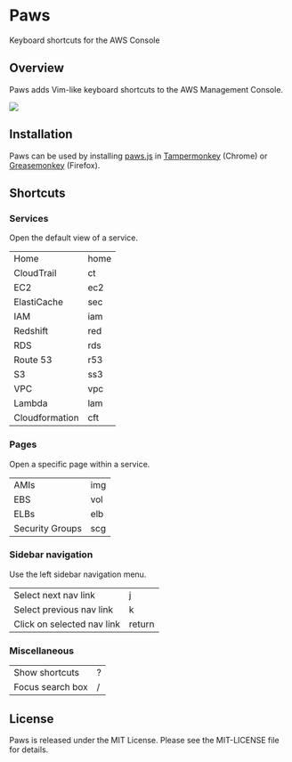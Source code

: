 Paws
====
Keyboard shortcuts for the AWS Console

Overview
--------

Paws adds Vim-like keyboard shortcuts to the AWS Management Console.

<img src="https://raw.github.com/tombenner/paws/master/example.gif" />

Installation
------------

Paws can be used by installing [paws.js](https://raw.github.com/tombenner/paws/master/paws.user.js) in [Tampermonkey](https://chrome.google.com/webstore/detail/tampermonkey/dhdgffkkebhmkfjojejmpbldmpobfkfo?hl=en) (Chrome) or [Greasemonkey](https://addons.mozilla.org/en-us/firefox/addon/greasemonkey/) (Firefox).

Shortcuts
---------

### Services

Open the default view of a service.

<table>
  <tr><td>Home</td><td>home</td></tr>
  <tr><td>CloudTrail</td><td>ct</td></tr>
  <tr><td>EC2</td><td>ec2</td></tr>
  <tr><td>ElastiCache</td><td>sec</td></tr>
  <tr><td>IAM</td><td>iam</td></tr>
  <tr><td>Redshift</td><td>red</td></tr>
  <tr><td>RDS</td><td>rds</td></tr>
  <tr><td>Route 53</td><td>r53</td></tr>
  <tr><td>S3</td><td>ss3</td></tr>
  <tr><td>VPC</td><td>vpc</td></tr>
  <tr><td>Lambda</td><td>lam</td></tr>
  <tr><td>Cloudformation</td><td>cft</td></tr>
</table>

### Pages

Open a specific page within a service.

<table>
  <tr><td>AMIs</td><td>img</td></tr>
  <tr><td>EBS</td><td>vol</td></tr>
  <tr><td>ELBs</td><td>elb</td></tr>
  <tr><td>Security Groups</td><td>scg</td></tr>
</table>

### Sidebar navigation

Use the left sidebar navigation menu.

<table>
  <tr><td>Select next nav link</td><td>j</td></tr>
  <tr><td>Select previous nav link</td><td>k</td></tr>
  <tr><td>Click on selected nav link</td><td>return</td></tr>
</table>

### Miscellaneous

<table>
  <tr><td>Show shortcuts</td><td>?</td></tr>
  <tr><td>Focus search box</td><td>/</td></tr>
</table>

License
-------

Paws is released under the MIT License. Please see the MIT-LICENSE file for details.
